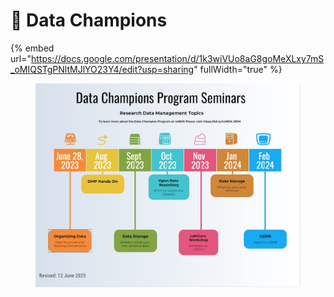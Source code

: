 # 🔴 Data Champions

{% embed url="https://docs.google.com/presentation/d/1k3wiVUo8aG8goMeXLxy7mS_oMIQSTgPNltMJlYO23Y4/edit?usp=sharing" fullWidth="true" %}

<div data-full-width="true">

<figure><img src="../.gitbook/assets/Capture (1).JPG" alt=""><figcaption></figcaption></figure>

</div>
